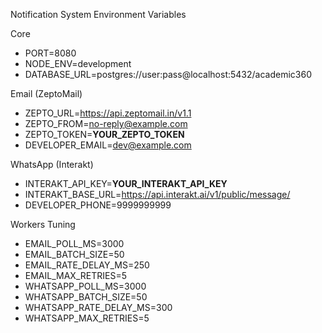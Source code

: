 Notification System Environment Variables

Core

- PORT=8080
- NODE_ENV=development
- DATABASE_URL=postgres://user:pass@localhost:5432/academic360

Email (ZeptoMail)

- ZEPTO_URL=https://api.zeptomail.in/v1.1
- ZEPTO_FROM=no-reply@example.com
- ZEPTO_TOKEN=**YOUR_ZEPTO_TOKEN**
- DEVELOPER_EMAIL=dev@example.com

WhatsApp (Interakt)

- INTERAKT_API_KEY=**YOUR_INTERAKT_API_KEY**
- INTERAKT_BASE_URL=https://api.interakt.ai/v1/public/message/
- DEVELOPER_PHONE=9999999999

Workers Tuning

- EMAIL_POLL_MS=3000
- EMAIL_BATCH_SIZE=50
- EMAIL_RATE_DELAY_MS=250
- EMAIL_MAX_RETRIES=5
- WHATSAPP_POLL_MS=3000
- WHATSAPP_BATCH_SIZE=50
- WHATSAPP_RATE_DELAY_MS=300
- WHATSAPP_MAX_RETRIES=5
